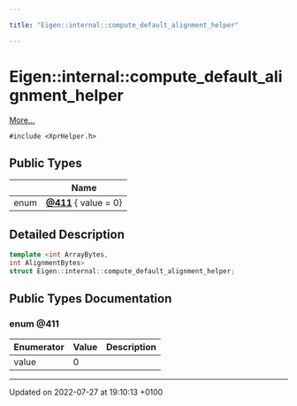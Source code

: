 ```yaml
---

title: "Eigen::internal::compute_default_alignment_helper"

---
```


# Eigen::internal::compute_default_alignment_helper



 [More...](#detailed-description)


`#include <XprHelper.h>`

## Public Types

|                | Name           |
| -------------- | -------------- |
| enum| **[@411](http://example.org/classes/structeigen_1_1internal_1_1compute__default__alignment__helper/#enum-@411)** { value = 0} |

## Detailed Description

```cpp
template <int ArrayBytes,
int AlignmentBytes>
struct Eigen::internal::compute_default_alignment_helper;
```

## Public Types Documentation

### enum @411

| Enumerator | Value | Description |
| ---------- | ----- | ----------- |
| value | 0|   |




-------------------------------

Updated on 2022-07-27 at 19:10:13 +0100